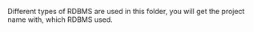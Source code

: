 Different types of RDBMS are used in this folder, you will get the project name with, which RDBMS used.
